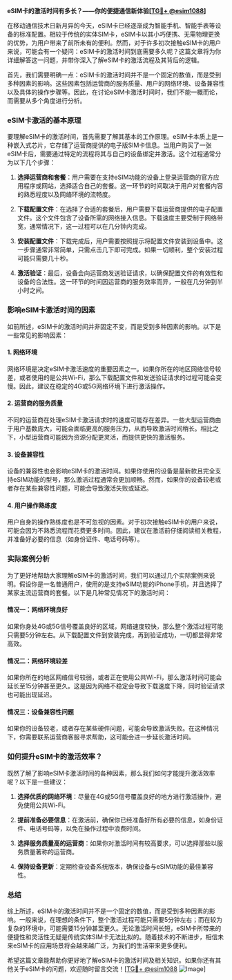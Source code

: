 **eSIM卡的激活时间有多长？——你的便捷通信新体验[[TG💪+ @esim1088](https://t.me/s/esim1088)]**

在移动通信技术日新月异的今天，eSIM卡已经逐渐成为智能手机、智能手表等设备的标准配置。相较于传统的实体SIM卡，eSIM卡以其小巧便携、无需物理更换的优势，为用户带来了前所未有的便利。然而，对于许多初次接触eSIM卡的用户来说，可能会有一个疑问：eSIM卡的激活时间到底需要多久呢？这篇文章将为你详细解答这一问题，并带你深入了解eSIM卡的激活流程及其背后的逻辑。

首先，我们需要明确一点：eSIM卡的激活时间并不是一个固定的数值，而是受到多种因素的影响。这些因素包括运营商的服务质量、用户的网络环境、设备兼容性以及具体的操作步骤等。因此，在讨论eSIM卡激活时间时，我们不能一概而论，而需要从多个角度进行分析。

### eSIM卡激活的基本原理

要理解eSIM卡的激活时间，首先需要了解其基本的工作原理。eSIM卡本质上是一种嵌入式芯片，它存储了运营商提供的电子版SIM卡信息。当用户购买了一张eSIM卡后，需要通过特定的流程将其与自己的设备绑定并激活。这个过程通常分为以下几个步骤：

1. **选择运营商和套餐**：用户需要在支持eSIM功能的设备上登录运营商的官方应用程序或网站，选择适合自己的套餐。这一环节的时间取决于用户对套餐内容的熟悉程度以及网络环境的流畅度。
   
2. **下载配置文件**：在选择了合适的套餐后，用户需要下载运营商提供的电子配置文件。这个文件包含了设备所需的网络接入信息。下载速度主要受制于网络带宽，通常情况下，这一过程可以在几分钟内完成。

3. **安装配置文件**：下载完成后，用户需要按照提示将配置文件安装到设备中。这一步骤通常非常简单，只需点击几下即可完成。如果一切顺利，整个安装过程可能只需要几十秒。

4. **激活验证**：最后，设备会向运营商发送验证请求，以确保配置文件的有效性和设备的合法性。这一环节的时间因运营商的服务效率而异，一般在几分钟到半小时之间。

### 影响eSIM卡激活时间的因素

如前所述，eSIM卡的激活时间并非固定不变，而是受到多种因素的影响。以下是一些常见的影响因素：

#### 1. 网络环境
网络环境是决定eSIM卡激活速度的重要因素之一。如果你所在的地区网络信号较差，或者使用的是公共Wi-Fi，那么下载配置文件和发送验证请求的过程可能会变慢。因此，建议在稳定的4G或5G网络环境下进行激活操作。

#### 2. 运营商的服务质量
不同的运营商在处理eSIM卡激活请求时的速度可能存在差异。一些大型运营商由于用户基数庞大，可能会面临更高的服务压力，从而导致激活时间稍长。相比之下，小型运营商可能因为资源分配更灵活，而提供更快的激活服务。

#### 3. 设备兼容性
设备的兼容性也会影响eSIM卡的激活时间。如果你使用的设备是最新款且完全支持eSIM功能的型号，那么激活过程通常会更加顺畅。然而，如果你的设备较老或者存在某些兼容性问题，可能会导致激活失败或延迟。

#### 4. 用户操作熟练度
用户自身的操作熟练度也是不可忽视的因素。对于初次接触eSIM卡的用户来说，可能会因为不熟悉流程而花费更多时间。因此，建议在激活前仔细阅读相关教程，并准备好必要的信息（如身份证件、电话号码等）。

### 实际案例分析

为了更好地帮助大家理解eSIM卡的激活时间，我们可以通过几个实际案例来说明。假设你是一名普通用户，使用的是支持eSIM功能的iPhone手机，并且选择了某家主流运营商的套餐。以下是几种常见情况下的激活时间：

#### 情况一：网络环境良好
如果你身处4G或5G信号覆盖良好的区域，网络速度较快，那么整个激活过程可能只需要5分钟左右。从下载配置文件到安装完成，再到验证成功，一切都显得非常高效。

#### 情况二：网络环境较差
如果你所在的地区网络信号较弱，或者正在使用公共Wi-Fi，那么激活时间可能会延长至15分钟甚至更久。这是因为网络不稳定会导致下载速度下降，同时验证请求也可能出现延迟。

#### 情况三：设备兼容性问题
如果你的设备较老，或者存在某些硬件问题，可能会导致激活失败。在这种情况下，你需要联系运营商客服寻求帮助，这可能会进一步延长激活时间。

### 如何提升eSIM卡的激活效率？

既然了解了影响eSIM卡激活时间的各种因素，那么我们如何才能提升激活效率呢？以下是一些建议：

1. **选择优质的网络环境**：尽量在4G或5G信号覆盖良好的地方进行激活操作，避免使用公共Wi-Fi。
   
2. **提前准备必要信息**：在激活前，确保你已经准备好所有必要的信息，如身份证件、电话号码等，以免在操作过程中浪费时间。

3. **选择服务质量高的运营商**：如果你对激活时间有较高要求，可以选择那些以服务质量著称的运营商。

4. **保持设备更新**：定期检查设备系统版本，确保设备与eSIM功能的最佳兼容性。

### 总结

综上所述，eSIM卡的激活时间并不是一个固定的数值，而是受到多种因素的影响。一般来说，在理想的条件下，整个激活过程可能只需要5分钟左右；而在较为复杂的环境中，可能需要15分钟甚至更久。无论激活时间长短，eSIM卡所带来的便捷性和灵活性无疑是传统实体SIM卡无法比拟的。随着技术的不断进步，相信未来eSIM卡的应用场景将会越来越广泛，为我们的生活带来更多便利。

希望这篇文章能帮助你更好地了解eSIM卡的激活时间及相关知识。如果你还有其他关于eSIM卡的问题，欢迎随时留言交流！[[TG💪+ @esim1088](https://t.me/s/esim1088) ![Image](https://i.postimg.cc/4NQfJmqS/Snipaste-2025-05-13-00-14-12.png)]